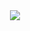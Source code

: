 <div align="center">
  <img src="https://i.kym-cdn.com/entries/icons/facebook/000/028/775/Screen_Shot_2019-03-06_at_4.32.48_PM.jpg">
</div>
